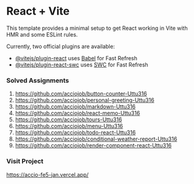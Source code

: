 # React + Vite

This template provides a minimal setup to get React working in Vite with HMR and some ESLint rules.

Currently, two official plugins are available:

- [@vitejs/plugin-react](https://github.com/vitejs/vite-plugin-react/blob/main/packages/plugin-react/README.md) uses [Babel](https://babeljs.io/) for Fast Refresh
- [@vitejs/plugin-react-swc](https://github.com/vitejs/vite-plugin-react-swc) uses [SWC](https://swc.rs/) for Fast Refresh


### Solved Assignments 

1. https://github.com/acciojob/button-counter-Uttu316
2. https://github.com/acciojob/personal-greeting-Uttu316
3. https://github.com/acciojob/markdown-Uttu316
4. https://github.com/acciojob/react-memo-Uttu316
5. https://github.com/acciojob/tours-Uttu316
6. https://github.com/acciojob/menu-Uttu316
7. https://github.com/acciojob/todo-react-Uttu316
8. https://github.com/acciojob/conditional-weather-report-Uttu316
9. https://github.com/acciojob/render-component-react-Uttu316

### Visit Project

https://accio-fe5-jan.vercel.app/
